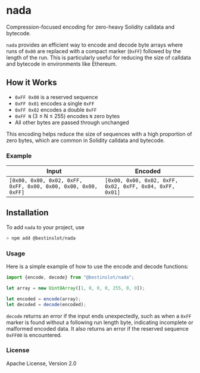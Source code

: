 # nada

Compression-focused encoding for zero-heavy Solidity calldata and bytecode.

`nada` provides an efficient way to encode and decode byte arrays where runs of `0x00` are replaced with a compact marker (`0xFF`) followed by the length of the run. This is particularly useful for reducing the size of calldata and bytecode in environments like Ethereum.

## How it Works

- `0xFF 0x00` is a reserved sequence
- `0xFF 0x01` encodes a single `0xFF`
- `0xFF 0x02` encodes a double `0xFF`
- `0xFF N` (3 ≤ N ≤ 255) encodes `N` zero bytes
- All other bytes are passed through unchanged

This encoding helps reduce the size of sequences with a high proportion of zero bytes, which are common in Solidity calldata and bytecode.

### Example

| Input                          | Encoded                          |
|--------------------------------|----------------------------------|
| `[0x00, 0x00, 0x02, 0xFF, 0xFF, 0x00, 0x00, 0x00, 0x00, 0xFF]`    | `[0x00, 0x00, 0x02, 0xFF, 0x02, 0xFF, 0x04, 0xFF, 0x01]` |


## Installation

To add `nada` to your project, use

```bash
> npm add @bestinslot/nada
```

### Usage
Here is a simple example of how to use the encode and decode functions:

```javascript
import {encode, decode} from "@bestinslot/nada";

let array = new Uint8Array([1, 0, 0, 0, 255, 0, 0]);

let encoded = encode(array);
let decoded = decode(encoded);
```

`decode` returns an error if the input ends unexpectedly, such as when a `0xFF` marker is found without a following run length byte, indicating incomplete or malformed encoded data. It also returns an error if the reserved sequence `0xFF00` is encountered.

### License

Apache License, Version 2.0
